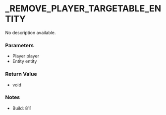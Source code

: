 # _REMOVE_PLAYER_TARGETABLE_ENTITY

No description available.

### Parameters
* Player player
* Entity entity

### Return Value
* void

### Notes
* Build: 811

